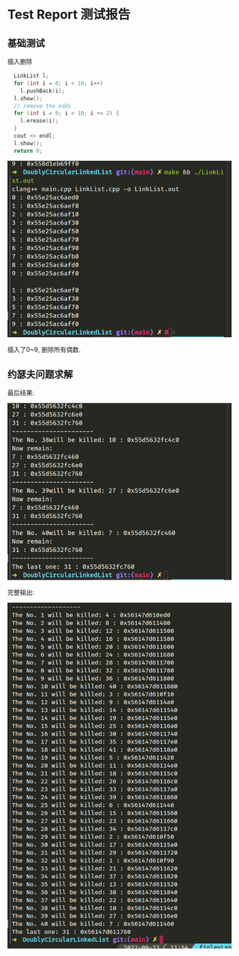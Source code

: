 # Test Report 测试报告
## 基础测试 
插入删除
```cpp
  LinkList l;
  for (int i = 0; i < 10; i++)
    l.pushBack(i);
  l.show();
  // remove the odds
  for (int i = 0; i < 10; i += 2) {
    l.erease(i);
  }
  cout << endl;
  l.show();
  return 0;
```
![pic](./pic1.png)

插入了0~9, 删除所有偶数.

## 约瑟夫问题求解

最后结果:

![pic](./pic2.png)

完整输出:

![pic3](./pic3.png)
